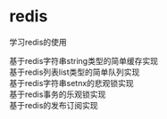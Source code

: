 # redis
学习redis的使用

基于redis字符串string类型的简单缓存实现<br>
基于redis列表list类型的简单队列实现<br>
基于redis字符串setnx的悲观锁实现<br>
基于redis事务的乐观锁实现<br>
基于redis的发布订阅实现
